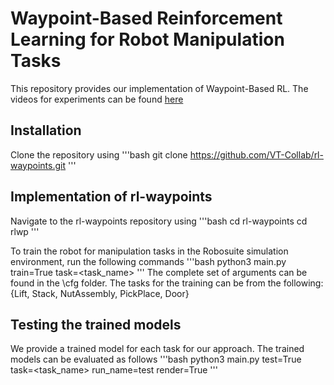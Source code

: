 # Waypoint-Based Reinforcement Learning for Robot Manipulation Tasks

This repository provides our implementation of Waypoint-Based RL. The videos for experiments can be found [here](https://youtu.be/MMEd-lYfq4Y)

## Installation
Clone the repository using 
'''bash
git clone https://github.com/VT-Collab/rl-waypoints.git
'''

## Implementation of rl-waypoints
Navigate to the rl-waypoints repository using 
'''bash
cd rl-waypoints
cd rlwp
'''

To train the robot for manipulation tasks in the Robosuite simulation environment, run the following commands
'''bash
python3 main.py train=True task=<task_name>
'''
The complete set of arguments can be found in the \cfg folder. The tasks for the training can be from the following: {Lift, Stack, NutAssembly, PickPlace, Door}

## Testing the trained models
We provide a trained model for each task for our approach. The trained models can be evaluated as follows
'''bash
python3 main.py test=True task=<task_name> run_name=test render=True
'''